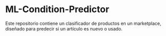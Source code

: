 # ML-Condition-Predictor
Este repositorio contiene un clasificador de productos en un marketplace, diseñado para predecir si un artículo es nuevo o usado.
